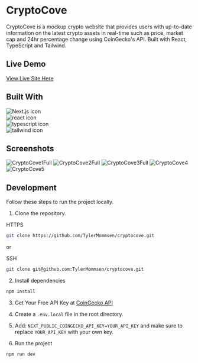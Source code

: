 # CryptoCove

CryptoCove is a mockup crypto website that provides users with up-to-date information on the latest crypto assets in real-time such as price, market cap and 24hr percentage change using CoinGecko's API. Built with React, TypeScript and Tailwind.

## Live Demo

[View Live Site Here](https://tylermommsen-cryptocove.vercel.app/)

## Built With

<div>
  <img src="https://img.shields.io/badge/Next-black?style=for-the-badge&logo=next.js&logoColor=white" alt="Next.js icon">
  </br>
  <img src="https://img.shields.io/badge/react-%2320232a.svg?style=for-the-badge&logo=react&logoColor=%2361DAFB" alt="react icon">
  </br>
  <img src="https://img.shields.io/badge/typescript-%23007ACC.svg?style=for-the-badge&logo=typescript&logoColor=white" alt="typescript icon">
  </br>
  <img src="https://img.shields.io/badge/tailwindcss-%2338B2AC.svg?style=for-the-badge&logo=tailwind-css&logoColor=white" alt="tailwind icon">
  </br>
</div>

## Screenshots

![CryptoCove1Full](https://github.com/TylerMommsen/cryptocove/assets/65496518/568cc8bc-2233-44ee-83c6-7e5f4a9d6544)
![CryptoCove2Full](https://github.com/TylerMommsen/cryptocove/assets/65496518/d6083a90-b884-4f66-9ca2-ff01b64f1c2b)
![CryptoCove3Full](https://github.com/TylerMommsen/cryptocove/assets/65496518/ad46bd76-0bf0-42fd-b87a-9a2ffd30e8d7)
![CryptoCove4](https://github.com/TylerMommsen/cryptocove/assets/65496518/dbe4f6cd-afb4-4cf2-8dc7-06b045650506)
![CryptoCove5](https://github.com/TylerMommsen/cryptocove/assets/65496518/9b927d1d-a227-46b7-b82f-27af340df844)

## Development

Follow these steps to run the project locally.

1. Clone the repository.

HTTPS

```sh
git clone https://github.com/TylerMommsen/cryptocove.git
```

or

SSH

```sh
git clone git@github.com:TylerMommsen/cryptocove.git
```

2. Install dependencies

```sh
npm install
```

3. Get Your Free API Key at [CoinGecko API](https://www.coingecko.com/en/api)

4. Create a <code>.env.local</code> file in the root directory.

5. Add: <code>NEXT_PUBLIC_COINGECKO_API_KEY=YOUR_API_KEY</code> and make sure to replace <code>YOUR_API_KEY</code> with your own key.

6. Run the project

```sh
npm run dev
```
